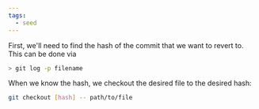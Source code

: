 ```yaml
---
tags:
  - seed
---
```



First, we'll need to find the hash of the commit that we want to revert to. This can be done via

```bash
> git log -p filename
```

When we know the hash, we checkout the desired file to the desired hash:

```bash
git checkout [hash] -- path/to/file
```
